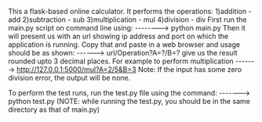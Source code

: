 This a flask-based online calculator.
It performs the operations:
1)addition - add
2)subtraction - sub
3)multiplication - mul
4)division - div
First run the main.py script on command line using:
--------> python main.py
Then it will present us with an url showing ip address and port on which the application is running.
Copy that and paste in a web browser and usage should be as shown:
------> url/Operation?A=?/B=? give us the result rounded upto 3 decimal places.
For example to perform multiplication
-------> http://127.0.0.1:5000/mul?A=2/5&B=3
Note: If the input has some zero division error, the output will be none.

To perform the test runs, run the test.py file using the command:
-------> python test.py (NOTE: while running the test.py, you should be in the same directory as that of main.py)
